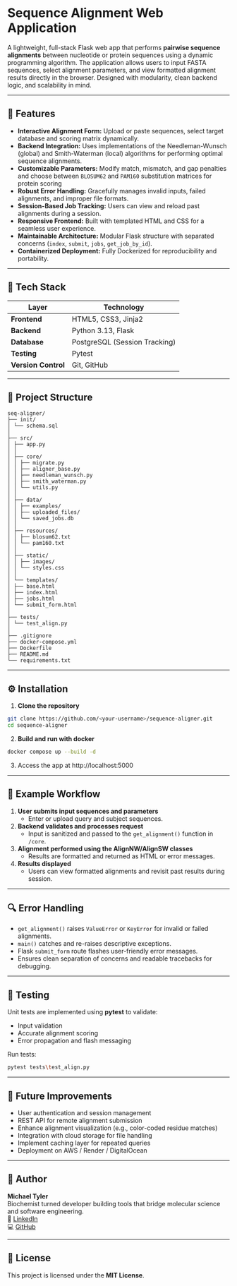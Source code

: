 # Sequence Alignment Web Application

A lightweight, full-stack Flask web app that performs **pairwise sequence alignments** between nucleotide or protein sequences using a dynamic programming algorithm. The application allows users to input FASTA sequences, select alignment parameters, and view formatted alignment results directly in the browser. Designed with modularity, clean backend logic, and scalability in mind.

---

## 🚀 Features

- **Interactive Alignment Form:** Upload or paste sequences, select target database and scoring matrix dynamically.
- **Backend Integration:** Uses implementations of the Needleman-Wunsch (global) and Smith-Waterman (local) algorithms for performing optimal sequence alignments.
- **Customizable Parameters:** Modify match, mismatch, and gap penalties and choose between `BLOSUM62` and `PAM160` substitution matrices for protein scoring
- **Robust Error Handling:** Gracefully manages invalid inputs, failed alignments, and improper file formats.
- **Session-Based Job Tracking:** Users can view and reload past alignments during a session.
- **Responsive Frontend:** Built with templated HTML and CSS for a seamless user experience.
- **Maintainable Architecture:** Modular Flask structure with separated concerns (`index`, `submit`, `jobs`, `get_job_by_id`).
- **Containerized Deployment:** Fully Dockerized for reproducibility and portability.

---

## 🧠 Tech Stack

| Layer | Technology |
|-------|-------------|
| **Frontend** | HTML5, CSS3, Jinja2 |
| **Backend** | Python 3.13, Flask |
| **Database** | PostgreSQL (Session Tracking) |
| **Testing** | Pytest |
| **Version Control** | Git, GitHub |

---

## 📁 Project Structure

```
seq-aligner/
├── init/
│ └── schema.sql
│
├── src/
│ ├── app.py
│ │
│ ├── core/
│ │ ├── migrate.py
│ │ ├── aligner_base.py
│ │ ├── needleman_wunsch.py
│ │ ├── smith_waterman.py
│ │ └── utils.py
│ │
│ ├── data/
│ │ ├── examples/
│ │ ├── uploaded_files/
│ │ └── saved_jobs.db
│ │
│ ├── resources/
│ │ ├── blosum62.txt
│ │ └── pam160.txt
│ │
│ ├── static/
│ │ ├── images/
│ │ └── styles.css
│ │
│ └── templates/
│ ├── base.html
│ ├── index.html
│ ├── jobs.html
│ └── submit_form.html
│
├── tests/
│ └── test_align.py
│
├── .gitignore
├── docker-compose.yml
├── Dockerfile
├── README.md
└── requirements.txt
```

---

## ⚙️ Installation

1. **Clone the repository**
```bash
git clone https://github.com/<your-username>/sequence-aligner.git
cd sequence-aligner
```
2. **Build and run with docker**
```bash
docker compose up --build -d
```
3. Access the app at http://localhost:5000

---

## 🧩 Example Workflow

1. **User submits input sequences and parameters**
   - Enter or upload query and subject sequences.
2. **Backend validates and processes request**
   - Input is sanitized and passed to the `get_alignment()` function in `/core`.
3. **Alignment performed using the AlignNW/AlignSW classes**
   - Results are formatted and returned as HTML or error messages.
4. **Results displayed**
   - Users can view formatted alignments and revisit past results during session.

---

## 🔍 Error Handling

- `get_alignment()` raises `ValueError` or `KeyError` for invalid or failed alignments.
- `main()` catches and re-raises descriptive exceptions.
- Flask `submit_form` route flashes user-friendly error messages.
- Ensures clean separation of concerns and readable tracebacks for debugging.

---

## 🧪 Testing

Unit tests are implemented using **pytest** to validate:
- Input validation
- Accurate alignment scoring
- Error propagation and flash messaging

Run tests:
```bash
pytest tests\test_align.py
```

---

## 🔧 Future Improvements

- User authentication and session management
- REST API for remote alignment submission
- Enhance alignment visualization (e.g., color-coded residue matches)
- Integration with cloud storage for file handling
- Implement caching layer for repeated queries
- Deployment on AWS / Render / DigitalOcean

---

## 👤 Author

**Michael Tyler**  
Biochemist turned developer building tools that bridge molecular science and software engineering.  
🔗 [LinkedIn](https://linkedin.com/in/mtyler0)  
💻 [GitHub](https://github.com/mtyler0)

---

## 🧾 License

This project is licensed under the **MIT License**.
